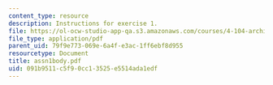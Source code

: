 ```yaml
---
content_type: resource
description: Instructions for exercise 1.
file: https://ol-ocw-studio-app-qa.s3.amazonaws.com/courses/4-104-architectural-design-intentions-spring-2004/091b9511c5f90cc13525e5514ada1edf_assn1body.pdf
file_type: application/pdf
parent_uid: 79f9e773-069e-6a4f-e3ac-1ff6ebf8d955
resourcetype: Document
title: assn1body.pdf
uid: 091b9511-c5f9-0cc1-3525-e5514ada1edf
---
```

